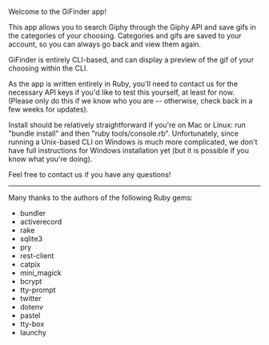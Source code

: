 Welcome to the GiFinder app!

This app allows you to search Giphy through the Giphy API and save gifs in the categories of your choosing. Categories and gifs
are saved to your account, so you can always go back and view them again.

GiFinder is entirely CLI-based, and can display a preview of the gif of your choosing within the CLI.

As the app is written entirely in Ruby, you'll need to contact us for the necessary API keys if you'd like to test this 
yourself, at least for now. (Please only do this if we know who you are -- otherwise, check back in a few weeks for updates).

Install should be relatively straightforward if you're on Mac or Linux: run "bundle install" and then "ruby tools/console.rb".
Unfortunately, since running a Unix-based CLI on Windows is much more complicated, we don't have full instructions for Windows 
installation yet (but it is possible if you know what you're doing).

Feel free to contact us if you have any questions!

***

Many thanks to the authors of the following Ruby gems: 

* bundler
* activerecord
* rake
* sqlite3
* pry
* rest-client
* catpix
* mini_magick
* bcrypt
* tty-prompt
* twitter
* dotenv
* pastel
* tty-box
* launchy